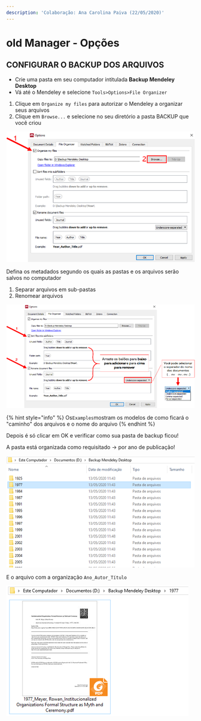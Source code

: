 ```yaml
---
description: 'Colaboração: Ana Carolina Paiva (22/05/2020)'
---
```


# old Manager - Opções

## CONFIGURAR O BACKUP DOS ARQUIVOS

* Crie uma pasta em seu computador intitulada **Backup Mendeley Desktop**
* Vá até o Mendeley e selecione `Tools>Options>File Organizer`

1. Clique em `Organize my files` para autorizar o Mendeley a organizar seus arquivos
2. Clique em `Browse...` e selecione no seu diretório a pasta BACKUP que você criou

![](<../../../.gitbook/assets/image (26).png>)

Defina os metadados segundo os quais as pastas e os arquivos serão salvos no computador

1. Separar arquivos em sub-pastas
2. Renomear arquivos

![](<../../../.gitbook/assets/image (3).png>)

{% hint style="info" %}
Os`Examples`mostram os modelos de como ficará o "caminho" dos arquivos e o nome do arquivo
{% endhint %}

Depois é só clicar em OK e verificar como sua pasta de backup ficou!

A pasta está organizada como requisitado -> por ano de publicação!

![](<../../../.gitbook/assets/image (42).png>)

E o arquivo com a organização `Ano_Autor_Título`

![](<../../../.gitbook/assets/image (61).png>)
